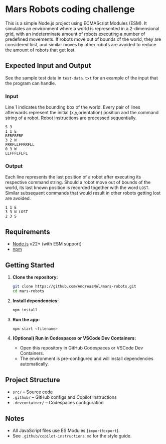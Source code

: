 # Mars Robots coding challenge

This is a simple Node.js project using ECMAScript Modules (ESM). It simulates an environment where a world is represented in a 2-dimensional grid, with an indeterminate amount of robots executing a number of predefined movements. If robots move out of bounds of the world, they are considered lost, and similar moves by other robots are avoided to reduce the amount of robots that get lost.

## Expected Input and Output

See the sample test data in `test-data.txt` for an example of the input that the program can handle.

### Input

Line 1 indicates the bounding box of the world.
Every pair of lines afterwards represent the initial (x,y,orientation) position and the command string of a robot.
Robot instructions are processed sequentially.

```
5 3
1 1 E
RFRFRFRF
3 2 N
FRRFLLFFRRFLL
0 3 W
LLFFFLFLFL
```

### Output

Each line represents the last position of a robot after executing its respective command string.
Should a robot move out of bounds of the world, its last known position is recorded together with the word `LOST`.
Similar subsequent commands that would result in other robots getting lost are avoided.

```
1 1 E
3 3 N LOST
2 3 S
```

## Requirements

- [Node.js](https://nodejs.org/) v22+ (with ESM support)
- [npm](https://www.npmjs.com/)

## Getting Started

1. **Clone the repository:**

   ```sh
   git clone https://github.com/AndreasNel/mars-robots.git
   cd mars-robots
   ```

2. **Install dependencies:**

   ```sh
   npm install
   ```

3. **Run the app:**

   ```sh
   npm start <filename>
   ```

4. **(Optional) Run in Codespaces or VSCode Dev Containers:**
   - Open this repository in GitHub Codespaces or VSCode Dev Containers.
   - The environment is pre-configured and will install dependencies automatically.

## Project Structure

- `src/` – Source code
- `.github/` – GitHub configs and Copilot instructions
- `.devcontainer/` – Codespaces configuration

## Notes

- All JavaScript files use ES Modules (`import`/`export`).
- See `.github/copilot-instructions.md` for the style guide.
